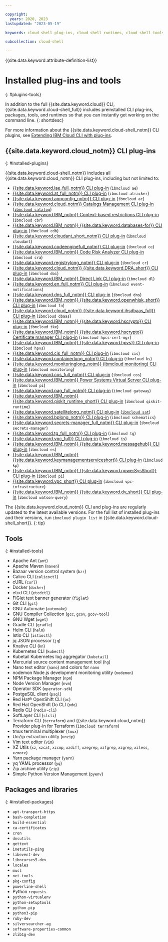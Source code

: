 ```yaml
---

copyright:
  years: 2020, 2023
lastupdated: "2023-05-19"

keywords: cloud shell plug-ins, cloud shell runtimes, cloud shell tools, cloud shell utilities, cli plugins, ibm cloud cli

subcollection: cloud-shell

---
```


{{site.data.keyword.attribute-definition-list}}

# Installed plug-ins and tools
{: #plugins-tools}

In addition to the full {{site.data.keyword.cloud}} CLI, {{site.data.keyword.cloud-shell_full}} includes preinstalled CLI plug-ins, packages, tools, and runtimes so that you can instantly get working on the command line.
{: shortdesc}

For more information about the {{site.data.keyword.cloud-shell_notm}} CLI plugins, see [Extending IBM Cloud CLI with plug-ins](/docs/cli?topic=cli-plug-ins).

## {{site.data.keyword.cloud_notm}} CLI plug-ins
{: #installed-plugins}

{{site.data.keyword.cloud-shell_notm}} includes all {{site.data.keyword.cloud_notm}} CLI plug-ins, including but not limited to:

* [{{site.data.keyword.iae_full_notm}} CLI plug-in](/docs/analytics-engine-cli-plugin?topic=analytics-engine-cli-plugin-CLI_analytics_engine) (`ibmcloud ae`)
* [{{site.data.keyword.at_full_notm}} CLI plug-in](/docs/atracker-cli-plugin?topic=atracker-cli-plugin-atracker-cli-overview) (`ibmcloud atracker`)
* [{{site.data.keyword.appconfig_notm}} CLI plug-in](/docs/app-configuration-cli-plugin?topic=app-configuration-cli-plugin-app-configuration-cli) (`ibmcloud ac`)
* [{{site.data.keyword.cloud_notm}} Catalogs Management CLI plug-in](/docs/cli?topic=cli-manage-catalogs-plugin) ([`ibmcloud catalog`](/docs/cli?topic=cli-ibmcloud_catalog)) 
* [{{site.data.keyword.IBM_notm}} Context-based restrictions CLI plug-in](/docs/cli?topic=cli-cbr-plugin) (`ibmcloud cbr`)
* [{{site.data.keyword.IBM_notm}} {{site.data.keyword.databases-for}} CLI plug-in](/docs/cli?topic=cli-cdb-reference) (`ibmcloud cdb`)
* [{{site.data.keyword.cloudant_short_notm}} CLI plug-in](/docs/cli?topic=cli-cloudant-cli) (`ibmcloud cloudant`)
* [{{site.data.keyword.codeenginefull_notm}} CLI plug-in](/docs/cli?topic=cli-cli) (`ibmcloud ce`)
* [{{site.data.keyword.IBM_notm}} Code Risk Analyzer CLI plug-in](/docs/cli?topic=cli-cra-cli-plugin) (`ibmcloud cra`)
* [{{site.data.keyword.registrylong_notm}} CLI plug-in](/docs/cli?topic=cli-containerregcli) (`ibmcloud cr`)
* [{{site.data.keyword.cloud_notm}} {{site.data.keyword.DRA_short}} CLI plug-in](/docs/cli?topic=cli-CLI_devops-insights) (`ibmcloud doi`)
* [{{site.data.keyword.IBM_notm}} Direct Link CLI plug-in](/docs/cli?topic=cli-dl-cli) (`ibmcloud dl`)
* [{{site.data.keyword.en_full_notm}} CLI plug-in](/docs/cli?topic=cli-event-notifications-cli) (`ibmcloud event-notifications`)
* [{{site.data.keyword.dns_full_notm}} CLI plug-in](/docs/cli?topic=cli-dns-services-cli-commands) (`ibmcloud dns`)
* [{{site.data.keyword.IBM_notm}} {{site.data.keyword.openwhisk_short}} CLI plug-in](/docs/cli?topic=cli-functions-cli) (`ibmcloud fn`)
* [{{site.data.keyword.cloud_notm}} {{site.data.keyword.ihsdbaas_full}} CLI plug-in](/docs/cli?topic=cli-dbaas_cli_plugin) (`ibmcloud dbaas`)
* [{{site.data.keyword.IBM_notm}} {{site.data.keyword.hscrypto}} CLI plug-in](/docs/cli?topic=cli-hpcs-cli-plugin) (`ibmcloud tke`)
* [{{site.data.keyword.IBM_notm}} {{site.data.keyword.hscrypto}} Certificate manager CLI plug-in](/docs/cli?topic=cli-hpcs-cli-plugin#cert-manager-cli-plugin) (`ibmcloud hpcs-cert-mgr`)
* [{{site.data.keyword.IBM_notm}} {{site.data.keyword.hpvs}} CLI plug-in](/docs/cli?topic=cli-hpvs_cli_plugin) (`ibmcloud hpvs`)
* [{{site.data.keyword.cis_full_notm}} CLI plug-in](/docs/cli?topic=cli-cis-cli) (`ibmcloud cis`)
* [{{site.data.keyword.containerlong_notm}} CLI plug-in](/docs/cli?topic=cli-kubernetes-service-cli) (`ibmcloud ks`)
* [{{site.data.keyword.monitoringlong_notm}} (ibmcloud monitoring) CLI plug-in](/docs/cli?topic=cli-monitor-cli) (`ibmcloud monitoring`)
* [{{site.data.keyword.cos_full_notm}} CLI plug-in](/docs/cli?topic=cli-ic-cos-cli) (`ibmcloud cos`)
* [{{site.data.keyword.IBM_notm}} Power Systems Virtual Server CLI plug-in](/docs/cli?topic=cli-power-iaas-cli-reference) (`ibmcloud pi`)
* [{{site.data.keyword.pag_full_notm}} CLI plug-in](/docs/privileged-access-gateway?topic=privileged-access-gateway-pag-cli-commands) (`ibmcloud gateway`)
* [{{site.data.keyword.IBM_notm}} {{site.data.keyword.qiskit_runtime_short}} CLI plug-in](/docs/quantum-computing?topic=quantum-computing-quantum-computing-cli) (`ibmcloud qiskit-runtime`)
* [{{site.data.keyword.satellitelong_notm}} CLI plug-in](/docs/satellite?topic=satellite-satellite-cli-reference) [(`ibmcloud sat`](/docs/satellite?topic=satellite-icsat_map))
* [{{site.data.keyword.bplong_notm}} CLI plug-in](/docs/cli?topic=cli-schematics-cli-reference) (`ibmcloud schematics`)
* [{{site.data.keyword.secrets-manager_full_notm}} CLI plug-in](/docs/secrets-manager?topic=secrets-manager-secrets-manager-cli) (`ibmcloud secrets-manager`)
* [{{site.data.keyword.tg_full_notm}} CLI plug-in](/docs/cli?topic=cli-transit-gateway-cli) (`ibmcloud tg`)
* [{{site.data.keyword.vpc_full}} CLI plug-in](/docs/cli?topic=cli-vpc-reference) (`ibmcloud is`)
* [{{site.data.keyword.IBM_notm}} {{site.data.keyword.messagehub}} CLI plug-in](/docs/EventStreams?topic=EventStreams-cli_reference) (`ibmcloud es`)
* [{{site.data.keyword.IBM_notm}} {{site.data.keyword.keymanagementserviceshort}} CLI plug-in](/docs/key-protect?topic=key-protect-cli-plugin-key-protect-cli-reference) (`ibmcloud kp`)
* [{{site.data.keyword.IBM_notm}} {{site.data.keyword.powerSysShort}} CLI plug-in](/docs/power-systems-vs?topic=reference-cli) (`ibmcloud pi`)
* [{{site.data.keyword.vpc_short}} CLI plug-in](/docs/vpc?topic=vpc-infrastructure-cli-plugin-vpc-reference) (`ibmcloud vpc-infrastructure`)
* [{{site.data.keyword.IBM_notm}} {{site.data.keyword.dv_short}} CLI plug-in](/docs/watson-query-cli-plugin?topic=watson-query-cli-plugin-CLI-name) (`ibmcloud watson-query`)

The {{site.data.keyword.cloud_notm}} CLI and plug-ins are regularly updated to the latest available versions. For the full list of installed plug-ins and their versions, run `ibmcloud plugin list` in {{site.data.keyword.cloud-shell_short}}.
{: tip}

## Tools
{: #installed-tools}

   - Apache Ant (`ant`)
   - Apache Maven (`maven`)
   - Bazaar version control system (`bzr`)
   - Calico CLI (`calicoctl`)
   - cURL (`curl`)
   - Docker (`docker`)
   - etcd CLI (`etcdctl`)
   - FIGlet text banner generator (`figlet`)
   - Git CLI (`git`)
   - GNU Automake (`automake`)
   - GNU Compiler Collection (`gcc`, `gcov`, `gcov-tool`)
   - GNU Wget (`wget`)
   - Gradle CLI (`gradle`)
   - Helm CLI (`helm`)
   - Istio CLI (`istioctl`)
   - jq JSON processor (`jq`)
   - Knative CLI (`kn`)
   - Kubernetes CLI (`kubectl`)
   - Kubetail Kubernetes log aggregator (`kubetail`)
   - Mercurial source content management tool (`hg`)
   - Nano text editor (`nano`) and colors for `nano`
   - nodemon Node.js development monitoring utility (`nodemon`)
   - NPM Package Manager (`npm`)
   - Node Version Manager (`nvm`)
   - Operator SDK (`operator-sdk`)
   - PostgeSQL client (`psql`)
   - Red Hat&reg; OpenShift CLI (`oc`)
   - Red Hat OpenShift Do CLI (`odo`)
   - Redis CLI (`redis-cli`)
   - SoftLayer CLI (`slcli`)
   - Terraform CLI (`terraform`) and {{site.data.keyword.cloud_notm}} Provider plug-in for Terraform  (`ibmcloud terraform`)
   - tmux terminal multiplexer (`tmux`)
   - UnZip extraction utility (`unzip`)
   - Vim text editor (`vim`)
   - XZ Utils (`xz`, `xzcat`, `xzcmp`, `xzdiff`, `xzegrep`, `xzfgrep`, `xzgrep`, `xzless`, `xzmore`)
   - Yarn package manager (`yarn`)
   - yq YAML processor (`yq`)
   - Zip archive utility (`zip`)
   - Simple Python Version Management (`pyenv`)

## Packages and libraries
{: #installed-packages}

   - `apt-transport-https`
   - `bash-completion`
   - `build-essential`
   - `ca-certificates`
   - `cron`
   - `dnsutils`
   - `gettext`
   - `inetutils-ping`
   - `libevent-dev`
   - `libncurses5-dev`
   - `locales`
   - `musl`
   - `net-tools`
   - `pkg-config`
   - `powerline-shell`
   - Python `requests`
   - `python-virtualenv`
   - `python-setuptools`
   - `python-pip`
   - `python3-pip`
   - `ruby-dev`
   - `silversearcher-ag`
   - `software-properties-common`
   - `zlib1g-dev`
